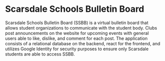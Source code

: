 # Scarsdale Schools Bulletin Board

Scarsdale Schools Bulletin Board (SSBB) is a virtual bulletin board that allows student organizations to communicate with the student body. Clubs post announcements on the website for upcoming events with general users able to like, dislike, and comment for each post. The application consists of a relational database on the backend, react for the frontend, and utilizes Google Identity for security purposes to ensure only Scarsdale students are able to access SSBB. 
